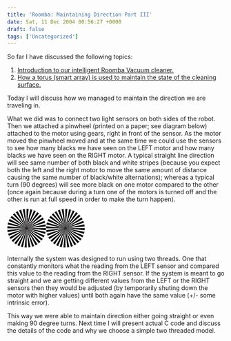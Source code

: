 ```yaml
---
title: 'Roomba: Maintaining Direction Part III'
date: Sat, 11 Dec 2004 00:56:27 +0000
draft: false
tags: ['Uncategorized']
---
```


So far I have discussed the following topics:

1.  [Introduction to our intelligent Roomba Vacuum cleaner.](/blog/vacuum-cleaner/)
2.  [How a torus (smart array) is used to maintain the state of the cleaning surface.](/blog/torus-smart-array-part-ii/)

Today I will discuss how we managed to maintain the direction we are traveling in.

What we did was to connect two light sensors on both sides of the robot. Then we attached a pinwheel (printed on a paper; see diagram below) attached to the motor using gears, right in front of the sensor. As the motor moved the pinwheel moved and at the same time we could use the sensors to see how many blacks we have seen on the LEFT motor and how many blacks we have seen on the RIGHT motor. A typical straight line direction will see same number of both black and white stripes (because you expect both the left and the right motor to move the same amount of distance causing the same number of black/white alternations); whereas a typical turn (90 degrees) will see more black on one motor compared to the other (once again because during a turn one of the motors is turned off and the other is run at full speed in order to make the turn happen).

![Pinwheel used to maintain direction](/2004/10/pinwheel.jpg)

Internally the system was designed to run using two threads. One that constantly monitors what the reading from the LEFT sensor and compared this value to the reading from the RIGHT sensor. If the system is meant to go straight and we are getting different values from the LEFT or the RIGHT sensors then they would be adjusted (by temporarily shuting down the motor with higher values) until both again have the same value (+/- some intrinsic error).

This way we were able to maintain direction either going straight or even making 90 degree turns. Next time I will present actual C code and discuss the details of the code and why we choose a simple two threaded model.